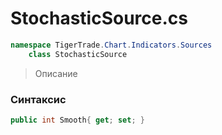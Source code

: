 
# StochasticSource.cs
```csharp
namespace TigerTrade.Chart.Indicators.Sources  
    class StochasticSource
```

> Описание

### Синтаксис
```csharp
public int Smooth{ get; set; }
```
